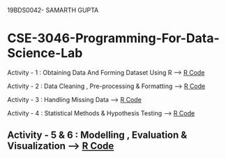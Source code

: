 19BDS0042- SAMARTH GUPTA

# CSE-3046-Programming-For-Data-Science-Lab


Activity - 1 : Obtaining Data And Forming Dataset Using R -->
[R Code](https://github.com/samarthgupta19/CSE-3046-Programming-For-Data-Science-Lab-Codes/tree/main/Activity-1)


Activity - 2 : Data Cleaning , Pre-processing & Formatting -->
[R Code](https://github.com/samarthgupta19/CSE-3046-Programming-For-Data-Science-Lab-Codes/tree/main/Activity-2)


Activity - 3 : Handling Missing Data -->
[R Code](https://github.com/samarthgupta19/CSE-3046-Programming-For-Data-Science-Lab-Codes/tree/main/Activity-3)

Activity - 4 : Statistical Methods & Hypothesis Testing -->
[R Code](https://github.com/samarthgupta19/CSE-3046-Programming-For-Data-Science-Lab-Codes/tree/main/Activity-4)


Activity - 5 & 6 : Modelling , Evaluation & Visualization -->
[R Code](https://github.com/samarthgupta19/CSE-3046-Programming-For-Data-Science-Lab-Codes/tree/main/Activity-5%20and%206)
---------------------------------------------------------------------------------------------------------------------------------------------------------------------------------
